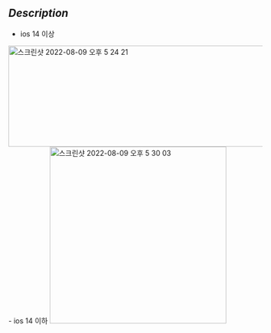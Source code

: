 ## _Description_
- ios 14 이상 

<img width="600" height="200" alt="스크린샷 2022-08-09 오후 5 24 21" src="https://user-images.githubusercontent.com/59044882/183602936-53de9626-51a5-44ef-80d8-e1738b74ce51.png">

<br> 
- ios 14 이하 
<img width="350" alt="스크린샷 2022-08-09 오후 5 30 03" src="https://user-images.githubusercontent.com/59044882/183602911-6e76a065-c79d-4839-a108-05fa93e4606a.png">

